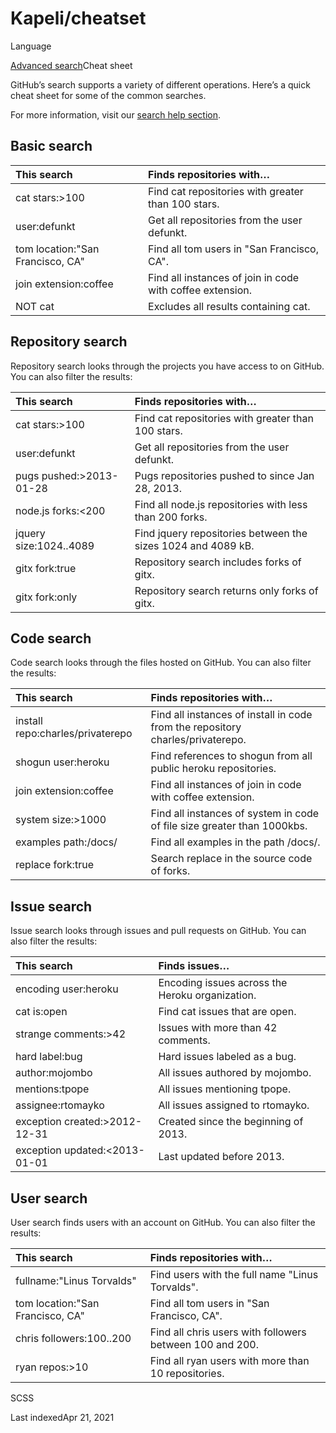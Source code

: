 # Kapeli/cheatset

Language

[Advanced search](https://github.com/search/advanced?l=SCSS&r=Kapeli%2Fcheatset&type=Code)Cheat sheet

GitHub’s search supports a variety of different operations. Here’s a quick cheat sheet for some of the common searches.

For more information, visit our [search help section](https://docs.github.com/articles/about-searching-on-github/).

## Basic search

| This search | Finds repositories with… |
| :--- | :--- |
| cat stars:&gt;100 | Find cat repositories with greater than 100 stars. |
| user:defunkt | Get all repositories from the user defunkt. |
| tom location:"San Francisco, CA" | Find all tom users in "San Francisco, CA". |
| join extension:coffee | Find all instances of join in code with coffee extension. |
| NOT cat | Excludes all results containing cat. |

## Repository search 

Repository search looks through the projects you have access to on GitHub. You can also filter the results:

| This search | Finds repositories with… |
| :--- | :--- |
| cat stars:&gt;100 | Find cat repositories with greater than 100 stars. |
| user:defunkt | Get all repositories from the user defunkt. |
| pugs pushed:&gt;2013-01-28 | Pugs repositories pushed to since Jan 28, 2013. |
| node.js forks:&lt;200 | Find all node.js repositories with less than 200 forks. |
| jquery size:1024..4089 | Find jquery repositories between the sizes 1024 and 4089 kB. |
| gitx fork:true | Repository search includes forks of gitx. |
| gitx fork:only | Repository search returns only forks of gitx. |

## Code search 

Code search looks through the files hosted on GitHub. You can also filter the results:

| This search | Finds repositories with… |
| :--- | :--- |
| install repo:charles/privaterepo | Find all instances of install in code from the repository charles/privaterepo. |
| shogun user:heroku | Find references to shogun from all public heroku repositories. |
| join extension:coffee | Find all instances of join in code with coffee extension. |
| system size:&gt;1000 | Find all instances of system in code of file size greater than 1000kbs. |
| examples path:/docs/ | Find all examples in the path /docs/. |
| replace fork:true | Search replace in the source code of forks. |

## Issue search 

Issue search looks through issues and pull requests on GitHub. You can also filter the results:

| This search | Finds issues… |
| :--- | :--- |
| encoding user:heroku | Encoding issues across the Heroku organization. |
| cat is:open | Find cat issues that are open. |
| strange comments:&gt;42 | Issues with more than 42 comments. |
| hard label:bug | Hard issues labeled as a bug. |
| author:mojombo | All issues authored by mojombo. |
| mentions:tpope | All issues mentioning tpope. |
| assignee:rtomayko | All issues assigned to rtomayko. |
| exception created:&gt;2012-12-31 | Created since the beginning of 2013. |
| exception updated:&lt;2013-01-01 | Last updated before 2013. |

## User search 

User search finds users with an account on GitHub. You can also filter the results:

| This search | Finds repositories with… |
| :--- | :--- |
| fullname:"Linus Torvalds" | Find users with the full name "Linus Torvalds". |
| tom location:"San Francisco, CA" | Find all tom users in "San Francisco, CA". |
| chris followers:100..200 | Find all chris users with followers between 100 and 200. |
| ryan repos:&gt;10 | Find all ryan users with more than 10 repositories. |

 SCSS

 Last indexedApr 21, 2021

